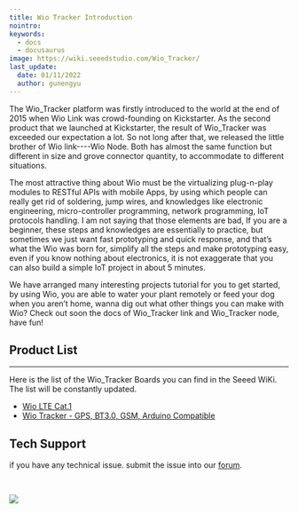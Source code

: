 ```yaml
---
title: Wio Tracker Introduction
nointro:
keywords:
  - docs
  - docusaurus
image: https://wiki.seeedstudio.com/Wio_Tracker/
last_update:
  date: 01/11/2022
  author: gunengyu
---
```


The Wio_Tracker platform was firstly introduced to the world at the end of 2015 when Wio Link was crowd-founding on Kickstarter. As the second product that we launched at Kickstarter, the result of Wio_Tracker was exceeded our expectation a lot. So not long after that, we released the little brother of Wio link----Wio Node. Both has almost the same function but different in size and grove connector quantity, to accommodate to different situations.

The most attractive thing about Wio must be the virtualizing plug-n-play modules to RESTful APIs with mobile Apps, by using which people can really get rid of soldering, jump wires, and knowledges like electronic engineering, micro-controller programming, network programming, IoT protocols handling. I am not saying that those elements are bad, If you are a beginner, these steps and knowledges are essentially to practice, but sometimes we just want fast prototyping and quick response, and that’s what the Wio was born for, simplify all the steps and make prototyping easy, even if you know nothing about electronics, it is not exaggerate that you can also build a simple IoT project in about 5 minutes.

We have arranged many interesting projects tutorial for you to get started, by using Wio, you are able to water your plant remotely or feed your dog when you aren’t home, wanna dig out what other things you can make with Wio? Check out soon the docs of Wio_Tracker link and Wio_Tracker node, have fun!


## Product List
---

Here is the list of the Wio_Tracker Boards you can find in the Seeed WiKi. The list will be constantly updated.

- [Wio LTE Cat.1](https://wiki.seeedstudio.com/Wio_LTE_Cat.1/)
- [Wio Tracker - GPS, BT3.0, GSM, Arduino Compatible](https://wiki.seeedstudio.com/wio_gps_board/)


## Tech Support
 if you have any technical issue.  submit the issue into our [forum](http://forum.seeedstudio.com/). 
<div>
  <br /><p style={{textAlign: 'center'}}><a href="https://www.seeedstudio.com/act-4.html?utm_source=wiki&utm_medium=wikibanner&utm_campaign=newproducts" target="_blank"><img src="https://files.seeedstudio.com/wiki/Wiki_Banner/new_product.jpg" /></a></p>
</div>